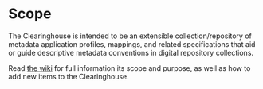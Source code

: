 # Scope
The Clearinghouse is intended to be an extensible collection/repository of metadata application profiles, mappings, and related specifications that aid or guide descriptive metadata conventions in digital repository collections.

Read [the wiki](https://github.com/DLFMetadataAssessment/MetadataSpecsClearinghouse/wiki) for full information its scope and purpose, as well as how to add new items to the Clearinghouse.

